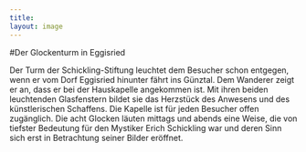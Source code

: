 ```yaml
---
title: 
layout: image
---
```


#Der Glockenturm in Eggisried 

Der Turm der Schickling-Stiftung leuchtet dem Besucher schon entgegen, wenn er vom Dorf Eggisried hinunter fährt ins Günztal. Dem Wanderer zeigt er an, dass er bei der Hauskapelle angekommen ist. Mit ihren beiden leuchtenden Glasfenstern bildet sie das Herzstück des Anwesens und des künstlerischen Schaffens. Die Kapelle ist für jeden Besucher offen zugänglich. Die acht Glocken läuten mittags und abends eine Weise, die von tiefster Bedeutung für den Mystiker Erich Schickling war und deren Sinn sich erst in Betrachtung seiner Bilder eröffnet. 
